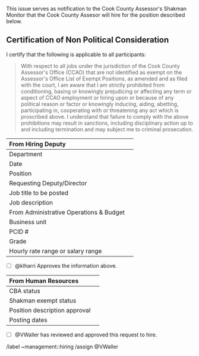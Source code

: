 This issue serves as notification to the Cook County Assessor's Shakman Monitor that the Cook County Assesor will hire for the position described below.

## Certification of Non Political Consideration

I certify that the following is applicable to all participants:

> With respect to all jobs under the jurisdiction of the Cook County Assessor's Office (CCAO) that are not identified as exempt on the Assessor's Office List of Exempt Positions, as amended and as filed with the court, I am aware that I am strictly prohibited from conditioning, basing or knowingly prejudicing or affecting any term or aspect of CCAO employment or hiring upon or because of any political reason or factor or knowingly inducing, aiding, abetting, participating in, cooperating with or threatening any act which is proscribed above. I understand that failure to comply with the above prohibitions may result in sanctions, including disciplinary action up to and including termination and may subject me to criminal prosecution.


| From Hiring Deputy                                                                                  ||
| :----------------------------------------------- | :----------------------------------------------- |
| Department                                       |                                                  |
| Date                                             |                                                  |
| Position                                         |                                                  |
| Requesting Deputy/Director                       |                                                  |
| Job title to be posted                           |                                                  |
| Job description                                  |                                                  |
| From Administrative Operations & Budget                                                             ||
| Business unit                                    |                                                  |
| PCID #                                           |                                                  |
| Grade                                            |                                                  |
| Hourly rate range or salary range                |                                                  |

- [ ] @klharri Approves the information above.

| From Human Resources                                                                                ||
| :----------------------------------------------- | :----------------------------------------------- |
| CBA status                                       |                                                  |
| Shakman exempt status                            |                                                  |
| Position description approval                    |                                                  |
| Posting dates                                    |                                                  |

- [ ]  @VWaller has reviewed and approved this request to hire.


/label ~management::hiring
/assign @VWaller